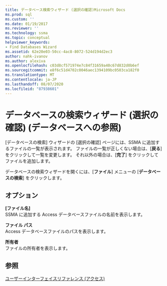 ```yaml
---
title: データベース検索ウィザード (選択の確認)Microsoft Docs
ms.prod: sql
ms.custom: ''
ms.date: 01/19/2017
ms.reviewer: ''
ms.technology: ssma
ms.topic: conceptual
helpviewer_keywords:
- Find Databases Wizard
ms.assetid: 62e20e03-50cc-4ac8-8072-524d194d2ec3
author: nahk-ivanov
ms.author: alexiva
ms.openlocfilehash: c03d8cf571974e7c84f31659a40c67d832d0b6ef
ms.sourcegitcommit: e8f6c51d4702c0046aec1394109bc0503ca182f0
ms.translationtype: MT
ms.contentlocale: ja-JP
ms.lasthandoff: 08/07/2020
ms.locfileid: "87938601"
---
```

# <a name="find-databases-wizard-verify-selection-accesstosql"></a>データベースの検索ウィザード (選択の確認) (データベースへの参照)
[データベースの検索] ウィザードの [選択の確認] ページには、SSMA に追加するファイルの一覧が表示されます。 ファイルの一覧が正しくない場合は、[**戻る**] をクリックして一覧を変更します。 それ以外の場合は、[**完了**] をクリックしてファイルを追加します。  
  
データベースの検索ウィザードを開くには、[**ファイル**] メニューの [**データベースの検索**] をクリックします。  
  
## <a name="options"></a>オプション  
**[ファイル名]**  
SSMA に追加する Access データベースファイルの名前を表示します。  
  
**ファイル パス**  
Access データベースファイルのパスを表示します。  
  
**所有者**  
ファイルの所有者を表示します。  
  
## <a name="see-also"></a>参照  
[ユーザーインターフェイスリファレンス (アクセス)](https://msdn.microsoft.com/af24c303-4a41-449b-9c86-d6558a97e839)  
  
